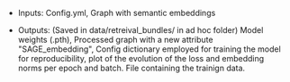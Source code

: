 - Inputs: Config.yml, Graph with semantic embeddings

- Outputs: (Saved in data/retreival_bundles/ in ad hoc folder) Model weights (.pth), Processed graph with a new attribute "SAGE_embedding", Config dictionary employed for training the model for reproducibility, plot of the evolution of the loss and embedding norms per epoch and batch. File containing the trainign data.